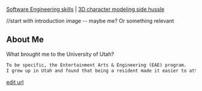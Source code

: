 [Software Engineering skills](Software_Examples.md) | [3D character modeling side hussle](Art_Experiences.md)


//start with introduction image -- maybe me? Or something relevant

## About Me

What brought me to the University of Utah?
```markdown
To be specific, the Entertainment Arts & Engineering (EAE) program.
I grew up in Utah and found that being a resident made it easier to attend college. Coming from the realization that I'll be a first-generation college graduate when I get my Bachelors in Computer Science with an emphasis in Games. For me, the chance to attend the University of Utah was too great an opportunity to pass up.
```
[edit url](https://github.com/Catastrophie/Catastrophie.github.io/edit/main/index.md)
